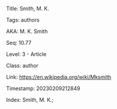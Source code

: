 Title:  Smith, M. K.

Tags:   authors

AKA:    M. K. Smith

Seq:    10.77

Level:  3 - Article

Class:  author

Link:   https://en.wikipedia.org/wiki/Mksmith

Timestamp: 20230209212849

Index:  Smith, M. K.; 
